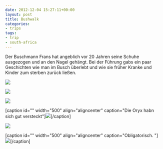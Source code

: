 ```yaml
---
date: 2012-12-04 15:27:11+00:00
layout: post
title: Bushwalk
categories:
- trips
tags:
- trip
- south-africa
---
```


Der Buschmann Frans hat angeblich vor 20 Jahren seine Schuhe ausgezogen und an den Nagel gehängt. Bei der Führung gabs ein paar Geschichten wie man im Busch überlebt und wie sie früher Kranke und Kinder zum sterben zurück ließen. 


<!-- more -->



[![](http://clemi.ag3r.at/wp-content/uploads/2012/12/wpid-Photo-04.12.2012-1706.jpg)](http://clemi.ag3r.at/wp-content/uploads/2012/12/wpid-Photo-04.12.2012-1706.jpg)





[![](http://clemi.ag3r.at/wp-content/uploads/2012/12/wpid-Photo-04.12.2012-1735.jpg)](http://clemi.ag3r.at/wp-content/uploads/2012/12/wpid-Photo-04.12.2012-1735.jpg)





[![](http://clemi.ag3r.at/wp-content/uploads/2012/12/wpid-Photo-04.12.2012-1802.jpg)](http://clemi.ag3r.at/wp-content/uploads/2012/12/wpid-Photo-04.12.2012-1802.jpg)



[caption id="" width="500" align="aligncenter" caption="Die Oryx habn sich gut versteckt"][![](http://clemi.ag3r.at/wp-content/uploads/2012/12/wpid-Photo-04.12.2012-1813.jpg)](http://clemi.ag3r.at/wp-content/uploads/2012/12/wpid-Photo-04.12.2012-1813.jpg)[/caption]



[![](http://clemi.ag3r.at/wp-content/uploads/2012/12/wpid-Photo-04.12.2012-1803.jpg)](http://clemi.ag3r.at/wp-content/uploads/2012/12/wpid-Photo-04.12.2012-1803.jpg)



[caption id="" width="500" align="aligncenter" caption="Obligatorisch. "][![](http://clemi.ag3r.at/wp-content/uploads/2012/12/wpid-Photo-04.12.2012-1830.jpg)](http://clemi.ag3r.at/wp-content/uploads/2012/12/wpid-Photo-04.12.2012-1830.jpg)[/caption]


